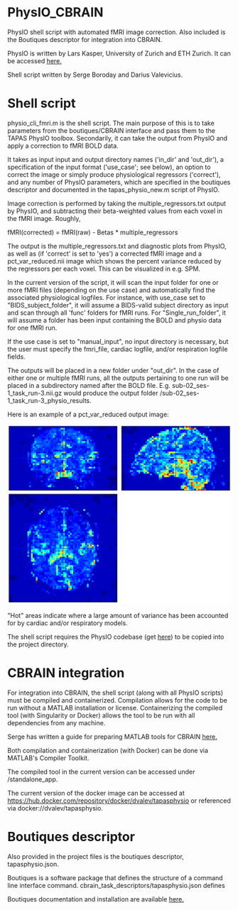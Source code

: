 # PhysIO_CBRAIN
PhysIO shell script with automated fMRI image correction. Also included is the Boutiques descriptor for integration into CBRAIN.

PhysIO is written by Lars Kasper, University of Zurich and ETH Zurich. It can be accessed [here.](https://github.com/translationalneuromodeling/tapas)

Shell script written by Serge Boroday and Darius Valevicius.


# Shell script

physio_cli_fmri.m is the shell script. The main purpose of this is to take parameters from the boutiques/CBRAIN interface and pass them to the TAPAS PhysIO toolbox. Secondarily, it can take the output from PhysIO and apply a correction to fMRI BOLD data.

It takes as input input and output directory names ('in_dir' and 'out_dir'), a specification of the input format ('use_case'; see below), an option to correct the image or simply produce physiological regressors ('correct'), and any number of PhysIO parameters, which are specified in the boutiques descriptor and documented in the tapas_physio_new.m script of PhysIO.

Image correction is performed by taking the multiple_regressors.txt output by PhysIO, and subtracting their beta-weighted values from each voxel in the fMRI image. Roughly,

fMRI(corrected) = fMRI(raw) - Betas * multiple_regressors

The output is the multiple_regressors.txt and diagnostic plots from PhysIO, as well as (if 'correct' is set to 'yes') a corrected fMRI image and a pct_var_reduced.nii image which shows the percent variance reduced by the regressors per each voxel. This can be visualized in e.g. SPM.

In the current version of the script, it will scan the input folder for one or more fMRI files (depending on the use case) and automatically find the associated physiological logfiles. For instance, with use_case set to "BIDS_subject_folder", it will assume a BIDS-valid subject directory as input and scan through all 'func' folders for fMRI runs. For "Single_run_folder", it will assume a folder has been input containing the BOLD and physio data for one fMRI run.

If the use case is set to "manual_input", no input directory is necessary, but the user must specify the fmri_file, cardiac logfile, and/or respiration logfile fields.

The outputs will be placed in a new folder under "out_dir". In the case of either one or multiple fMRI runs, all the outputs pertaining to one run will be placed in a subdirectory named after the BOLD file. E.g. sub-02_ses-1_task_run-3.nii.gz would produce the output folder /sub-02_ses-1_task_run-3_physio_results.

Here is an example of a pct_var_reduced output image:

![for example...](figures/spin001_resting_post1_var_reduced.png)

"Hot" areas indicate where a large amount of variance has been accounted for by cardiac and/or respiratory models.

The shell script requires the PhysIO codebase (get [here](https://github.com/translationalneuromodeling/tapas)) to be copied into the project directory.

# CBRAIN integration
For integration into CBRAIN, the shell script (along with all PhysIO scripts) must be compiled and containerized. Compilation allows for the code to be run without a MATLAB installation or license. Containerizing the compiled tool (with Singularity or Docker) allows the tool to be run with all dependencies from any machine.

Serge has written a guide for preparing MATLAB tools for CBRAIN [here.](matlab_to_cbrain.md)

Both compilation and containerization (with Docker) can be done via MATLAB's Compiler Toolkit.

The compiled tool in the current version can be accessed under /standalone_app.

The current version of the docker image can be accessed at https://hub.docker.com/repository/docker/dvalev/tapasphysio or referenced via docker://dvalev/tapasphysio.

# Boutiques descriptor

Also provided in the project files is the boutiques descriptor, tapasphysio.json.

Boutiques is a software package that defines the structure of a command line interface command. cbrain_task_descriptors/tapasphysio.json defines 

Boutiques documentation and installation are available [here.](https://github.com/boutiques/boutiques)

